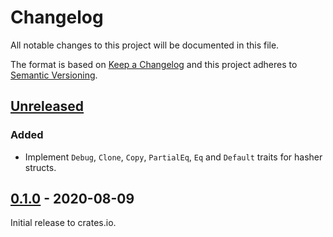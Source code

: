 # Changelog

All notable changes to this project will be documented in this file.

The format is based on [Keep a Changelog](http://keepachangelog.com/en/1.0.0/)
and this project adheres to [Semantic Versioning](http://semver.org/spec/v2.0.0.html).

## [Unreleased]

### Added
- Implement `Debug`, `Clone`, `Copy`, `PartialEq`, `Eq` and `Default` traits for hasher structs.

## [0.1.0] - 2020-08-09

Initial release to crates.io.

[Unreleased]: https://github.com/eldruin/embedded-crc-macros-rs/compare/v0.1.0...HEAD
[0.1.0]: https://github.com/eldruin/embedded-crc-macros-rs/releases/tag/v0.1.0